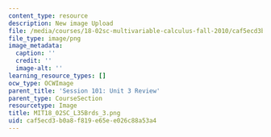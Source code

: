 ```yaml
---
content_type: resource
description: New image Upload
file: /media/courses/18-02sc-multivariable-calculus-fall-2010/caf5ecd3b0a8f819e65ee026c88a53a4_MIT18_02SC_L35Brds_3.png
file_type: image/png
image_metadata:
  caption: ''
  credit: ''
  image-alt: ''
learning_resource_types: []
ocw_type: OCWImage
parent_title: 'Session 101: Unit 3 Review'
parent_type: CourseSection
resourcetype: Image
title: MIT18_02SC_L35Brds_3.png
uid: caf5ecd3-b0a8-f819-e65e-e026c88a53a4
---
```

